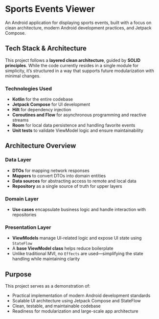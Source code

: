 # Sports Events Viewer

An Android application for displaying sports events, built with a focus on clean architecture, modern Android development practices, and Jetpack Compose.

## Tech Stack & Architecture

This project follows a **layered clean architecture**, guided by **SOLID principles**. While the code currently resides in a single module for simplicity, it’s structured in a way that supports future modularization with minimal changes.

### Technologies Used

- **Kotlin** for the entire codebase  
- **Jetpack Compose** for UI development  
- **Hilt** for dependency injection  
- **Coroutines and Flow** for asynchronous programming and reactive streams  
- **Room** for local data persistence and handling favorite events  
- **Unit tests** to validate ViewModel logic and ensure maintainability  

## Architecture Overview

### Data Layer
- **DTOs** for mapping network responses  
- **Mappers** to convert DTOs into domain entities  
- **Data sources** for abstracting access to remote and local data  
- **Repository** as a single source of truth for upper layers  

### Domain Layer
- **Use cases** encapsulate business logic and handle interaction with repositories  

### Presentation Layer
- **ViewModels** manage UI-related logic and expose UI state using `StateFlow`  
- A **base ViewModel class** helps reduce boilerplate  
- Unlike traditional MVI, no `Effects` are used—simplifying the state handling while maintaining clarity  

## Purpose

This project serves as a demonstration of:

- Practical implementation of modern Android development standards  
- Scalable UI architecture using Jetpack Compose and StateFlow  
- Clean, testable, and maintainable codebase  
- Readiness for modularization and large-scale app architecture
